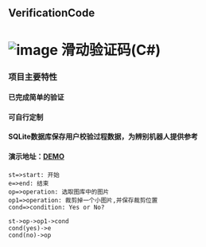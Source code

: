 ## VerificationCode
![image](https://raw.githubusercontent.com/eatage/VerificationCode/master/demo.png)
滑动验证码(C#)
====
### 项目主要特性
#### 已完成简单的验证 
#### 可自行定制 
#### SQLite数据库保存用户校验过程数据，为辨别机器人提供参考
#### 演示地址：[DEMO](http://120.76.164.184/vcode/demo.htm)

```flow
st=>start: 开始
e=>end: 结束
op=>operation: 选取图库中的图片
op1=>operation: 裁剪掉一个小图片,并保存裁剪位置
cond=>condition: Yes or No?

st->op->op1->cond
cond(yes)->e
cond(no)->op
```
